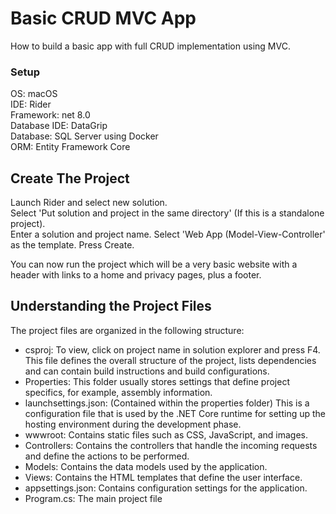 # Basic CRUD MVC App

How to build a basic app with full CRUD implementation using MVC.

### Setup

OS: macOS   
IDE: Rider   
Framework: net 8.0   
Database IDE: DataGrip   
Database: SQL Server using Docker   
ORM: Entity Framework Core

## Create The Project

Launch Rider and select new solution.   
Select 'Put solution and project in the same directory' (If this is a standalone project).   
Enter a solution and project name.
Select 'Web App (Model-View-Controller' as the template.
Press Create.

You can now run the project which will be a very basic website with a header with links to a home and privacy pages,
plus a footer.

## Understanding the Project Files

The project files are organized in the following structure:

- csproj: To view, click on project name in solution explorer and press F4. This file defines the overall structure of
  the project, lists dependencies and can contain build instructions and build configurations.
- Properties: This folder usually stores settings that define project specifics, for example, assembly information.
- launchsettings.json: (Contained within the properties folder) This is a configuration file that is used by the .NET
  Core runtime for setting up the hosting
  environment during the development phase.
- wwwroot: Contains static files such as CSS, JavaScript, and images.
- Controllers: Contains the controllers that handle the incoming requests and define the actions to be performed.
- Models: Contains the data models used by the application.
- Views: Contains the HTML templates that define the user interface.
- appsettings.json: Contains configuration settings for the application.
- Program.cs: The main project file
